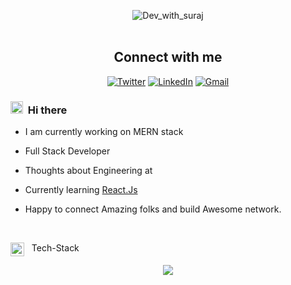  <!-- Banner -->
<p align="center">  
  <img alt="Dev_with_suraj"  src="./assets/Suraj.png">
  <br><br>
<p/>

<!-- Social Media Links -->
<div align= center>

## Connect with me

[![Twitter](https://img.shields.io/badge/Twitter-1DA1F2?style=flat&logo=twitter&logoColor=white)](https://twitter.com/YOUR_USERNAME)
[![LinkedIn](https://img.shields.io/badge/LinkedIn-0A66C2?style=flat&logo=linkedin&logoColor=white)](https://www.linkedin.com/in/YOUR_USERNAME)
[![Gmail](https://img.shields.io/badge/Email-D14836?style=flat&logo=gmail&logoColor=white)](mailto:kengarsuraj3@gmail.com)


</div>

<!-- About Me -->

### <img src="https://user-images.githubusercontent.com/1303154/88677602-1635ba80-d120-11ea-84d8-d263ba5fc3c0.gif" width="20px"  alt="hi">&nbsp; Hi there

- I am currently working on MERN stack

- Full Stack Developer

- Thoughts about Engineering at <a href="" target="_blank"></a>

- Currently learning <a href="https://react.dev/" target="_blank">React.Js</a>

- Happy to connect Amazing folks and build Awesome network.

<br/>

<!-- Technologies that I'm working with -->

<img src = "https://media2.giphy.com/media/QssGEmpkyEOhBCb7e1/giphy.gif?cid=ecf05e47a0n3gi1bfqntqmob8g9aid1oyj2wr3ds3mg700bl&rid=giphy.gif" width="22px" align="top"/> &nbsp; Tech-Stack

<p align="center">
  <img src="https://skillicons.dev/icons?i=html,css,js,nodejs,tailwind,mongodb,java&theme=dark" />
</p>


